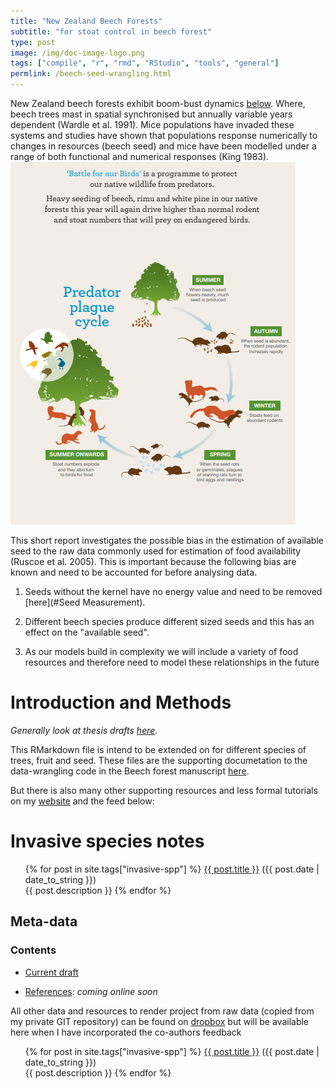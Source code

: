 ```yaml
---
title: "New Zealand Beech Forests"
subtitle: "for stoat control in beech forest"
type: post
image: /img/doc-image-logo.png
tags: ["compile", "r", "rmd", "RStudio", "tools", "general"]
permlink: /beech-seed-wrangling.html
---
```


New Zealand beech forests exhibit boom-bust dynamics [below](https://www.osnz.org.nz/sites/osnz.org.nz/files/DOC%20brochure%20battle%20for%20our%20birds.pdf). Where, beech trees mast in spatial synchronised but annually variable years dependent (Wardle et al. 1991). Mice populations have invaded these systems and studies have shown that populations response numerically to changes in resources (beech seed) and mice have been modelled under a range of both functional and numerical responses (King 1983). ![DOC diagram of Beech Masting](/img/doc-mast-diagram.PNG)

This short report investigates the possible bias in the estimation of available seed to the raw data commonly used for estimation of food availability (Ruscoe et al. 2005). This is important because the following bias are known and need to be accounted for before analysing data.

1. Seeds without the kernel have no energy value and need to be removed [here](#Seed Measurement).

2. Different beech species produce different sized seeds and this has an effect on the "available seed".

3. As our models build in complexity we will include a variety of food resources and therefore need to model these relationships in the future

# Introduction and Methods

*Generally look at thesis drafts [here]("https://www.ssnhub.com/").*

This RMarkdown file is intend to be extended on for different species of trees, fruit and seed. These files are the supporting documetation to the data-wrangling code in the Beech forest manuscript [here]("https://www.ssnhub.com/invasive-species-research.html/").

But there is also many other supporting resources and less formal tutorials on my [website](https://www.ssnhub.com) and the feed below:

# Invasive species notes

<div class="post">
<ul>
{% for post in site.tags["invasive-spp"] %}
  <a href="{{ post.url }}">{{ post.title }}</a> ({{ post.date | date_to_string }})<br>
    {{ post.description }}
{% endfor %}
</ul>
</div>

## Meta-data

### Contents

- [Current draft](https://www.dropbox.com/home/phd-drafts-anthony/beech-forest-dynamics/drafts/Davidson_2019_BeechForest.html)

- [References](): *coming online soon*

All other data and resources to render project from raw data (copied from my private GIT repository) can be found on [dropbox](https://www.dropbox.com/home/phd-drafts-anthony) but will be available here when I have incorporated the co-authors feedback

<div class="post">
<ul>
{% for post in site.tags["invasive-spp"] %}
  <a href="{{ post.url }}">{{ post.title }}</a> ({{ post.date | date_to_string }})<br>
    {{ post.description }}
{% endfor %}
</ul>
</div>

